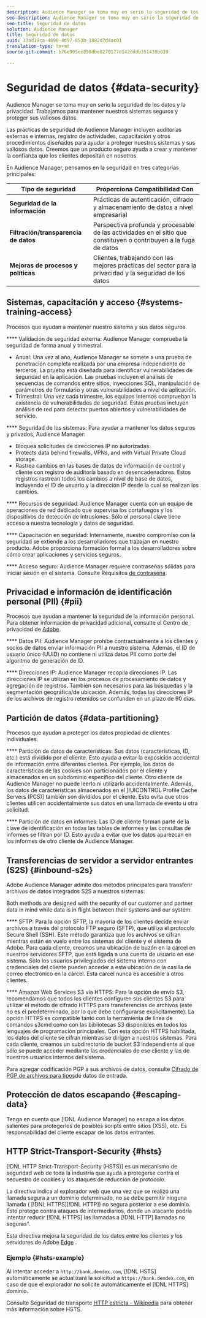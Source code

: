 ```yaml
---
description: Audience Manager se toma muy en serio la seguridad de los datos y la privacidad. Trabajamos para mantener nuestros sistemas seguros y proteger sus valiosos datos.
seo-description: Audience Manager se toma muy en serio la seguridad de los datos y la privacidad. Trabajamos para mantener nuestros sistemas seguros y proteger sus valiosos datos.
seo-title: Seguridad de datos
solution: Audience Manager
title: Seguridad de datos
uuid: 33ad19ca-4690-4d97-853b-1882d7d4ac01
translation-type: tm+mt
source-git-commit: b76e905ec890dbe8270177d142dddb351438b039

---
```



# Seguridad de datos {#data-security}

Audience Manager se toma muy en serio la seguridad de los datos y la privacidad. Trabajamos para mantener nuestros sistemas seguros y proteger sus valiosos datos.

Las prácticas de seguridad de Audience Manager incluyen auditorías externas e internas, registro de actividades, capacitación y otros procedimientos diseñados para ayudar a proteger nuestros sistemas y sus valiosos datos. Creemos que un producto seguro ayuda a crear y mantener la confianza que los clientes depositan en nosotros.

En Audience Manager, pensamos en la seguridad en tres categorías principales:

| Tipo de seguridad | Proporciona Compatibilidad Con |
|---|---|
| **Seguridad de la información** | Prácticas de autenticación, cifrado y almacenamiento de datos a nivel empresarial |
| **Filtración/transparencia de datos** | Perspectiva profunda y procesable de las actividades en el sitio que constituyen o contribuyen a la fuga de datos |
| **Mejoras de procesos y políticas** | Clientes, trabajando con las mejores prácticas del sector para la privacidad y la seguridad de los datos |

## Sistemas, capacitación y acceso {#systems-training-access}

Procesos que ayudan a mantener nuestro sistema y sus datos seguros.

**** Validación de seguridad externa:  Audience Manager comprueba la seguridad de forma anual y trimestral.

* Anual: Una vez al año, Audience Manager se somete a una prueba de penetración completa realizada por una empresa independiente de terceros. La prueba está diseñada para identificar vulnerabilidades de seguridad en la aplicación. Las pruebas incluyen el análisis de secuencias de comandos entre sitios, inyecciones SQL, manipulación de parámetros de formulario y otras vulnerabilidades a nivel de aplicación.
* Trimestral: Una vez cada trimestre, los equipos internos comprueban la existencia de vulnerabilidades de seguridad. Estas pruebas incluyen análisis de red para detectar puertos abiertos y vulnerabilidades de servicio.

**** Seguridad de los sistemas:  Para ayudar a mantener los datos seguros y privados, Audience Manager:

* Bloquea solicitudes de direcciones IP no autorizadas.
* Protects data behind firewalls, VPNs, and with Virtual Private Cloud storage.
* Rastrea cambios en las bases de datos de información de control y cliente con registro de auditoría basado en desencadenadores. Estos registros rastrean todos los cambios a nivel de base de datos, incluyendo el ID de usuario y la dirección IP desde la cual se realizan los cambios.

**** Recursos de seguridad:  Audience Manager cuenta con un equipo de operaciones de red dedicado que supervisa los cortafuegos y los dispositivos de detección de intrusiones. Sólo el personal clave tiene acceso a nuestra tecnología y datos de seguridad.

**** Capacitación en seguridad:  Internamente, nuestro compromiso con la seguridad se extiende a los desarrolladores que trabajan en nuestro producto. Adobe proporciona formación formal a los desarrolladores sobre cómo crear aplicaciones y servicios seguros.

**** Acceso seguro:  Audience Manager requiere contraseñas sólidas para iniciar sesión en el sistema. Consulte Requisitos [de contraseña](../../reference/password-requirements.md).

## Privacidad e información de identificación personal (PII) {#pii}

Procesos que ayudan a mantener la seguridad de la información personal. Para obtener información de privacidad adicional, consulte el Centro de privacidad de [Adobe](https://www.adobe.com/privacy/advertising-services.html).

**** Datos PII:  Audience Manager prohíbe contractualmente a los clientes y socios de datos enviar información PII a nuestro sistema. Además, el ID de usuario único (UUID) no contiene ni utiliza datos PII como parte del algoritmo de generación de ID.

**** Direcciones IP:  Audience Manager recopila direcciones IP. Las direcciones IP se utilizan en los procesos de procesamiento de datos y agregación de registros. También son necesarios para las búsquedas y la segmentación geográfica/de ubicación. Además, todas las direcciones IP de los archivos de registro retenidos se confunden en un plazo de 90 días.

## Partición de datos {#data-partitioning}

Procesos que ayudan a proteger los datos propiedad de clientes individuales.

**** Partición de datos de características:  Sus datos (características, ID, etc.) está dividido por el cliente. Esto ayuda a evitar la exposición accidental de información entre diferentes clientes. Por ejemplo, los datos de características de las cookies son particionados por el cliente y almacenados en un subdominio específico del cliente. Otro cliente de Audience Manager no puede leerlo ni utilizarlo accidentalmente. Además, los datos de características almacenados en el [!UICONTROL Profile Cache Servers (PCS)] también son divididos por el cliente. Esto evita que otros clientes utilicen accidentalmente sus datos en una llamada de evento u otra solicitud.

**** Partición de datos en informes:  Las ID de cliente forman parte de la clave de identificación en todas las tablas de informes y las consultas de informes se filtran por ID. Esto ayuda a evitar que los datos aparezcan en los informes de otro cliente de Audience Manager.

## Transferencias de servidor a servidor entrantes (S2S) {#inbound-s2s}

Adobe Audience Manager admite dos métodos principales para transferir archivos de datos integrados S2S a nuestros sistemas:

Both methods are designed with the security of our customer and partner data in mind while data is in flight between their systems and our system.

**** SFTP: Para la opción SFTP, la mayoría de los clientes decide enviar archivos a través del protocolo FTP seguro (SFTP), que utiliza el protocolo Secure Shell (SSH). Este método garantiza que los archivos se cifran mientras están en vuelo entre los sistemas del cliente y el sistema de Adobe. Para cada cliente, creamos una ubicación de buzón en la cárcel en nuestros servidores SFTP, que está ligada a una cuenta de usuario en ese sistema. Solo los usuarios privilegiados del sistema interno con credenciales del cliente pueden acceder a esta ubicación de la casilla de correo electrónico en la cárcel. Esta cárcel nunca es accesible a otros clientes.

**** Amazon Web Services S3 vía HTTPS: Para la opción de envío S3, recomendamos que todos los clientes configuren sus clientes S3 para utilizar el método de cifrado HTTPS para transferencias de archivos (este no es el predeterminado, por lo que debe configurarse explícitamente). La opción HTTPS es compatible tanto con la herramienta de línea de comandos s3cmd como con las bibliotecas S3 disponibles en todos los lenguajes de programación principales. Con esta opción HTTPS habilitada, los datos del cliente se cifran mientras se dirigen a nuestros sistemas. Para cada cliente, creamos un subdirectorio de bucket S3 independiente al que sólo se puede acceder mediante las credenciales de ese cliente y las de nuestros usuarios internos del sistema.

Para agregar codificación PGP a sus archivos de datos, consulte [Cifrado de PGP de archivos para tipos](../../integration/sending-audience-data/batch-data-transfer-explained/inbound-file-encryption.md)de datos de entrada.

## Protección de datos escapando {#escaping-data}

Tenga en cuenta que [!DNL Audience Manager] no escapa a los datos salientes para protegerlos de posibles scripts entre sitios (XSS), etc. Es responsabilidad del cliente escapar de los datos entrantes.

## HTTP Strict-Transport-Security {#hsts}

[!DNL HTTP Strict-Transport-Security (HSTS)] es un mecanismo de seguridad web de toda la industria que ayuda a protegerse contra el secuestro de cookies y los ataques de reducción de protocolo.

La directiva indica al explorador web que una vez que se realizó una llamada segura a un dominio determinado, no se debe permitir ninguna llamada ( [!DNL HTTPS][!DNL HTTP]) no segura posterior a ese dominio. Esto protege contra ataques de intermediarios, donde un atacante podría intentar reducir [!DNL HTTPS] las llamadas a [!DNL HTTP] llamadas no seguras".

Esta directiva mejora la seguridad de los datos entre los clientes y los servidores de Adobe [Edge](../../reference/system-components/components-edge.md) .

### Ejemplo {#hsts-example}

Al intentar acceder a `http://bank.demdex.com`, [!DNL HSTS] automáticamente se actualizará la solicitud a `https://bank.demdex.com`, en caso de que el explorador no solicite automáticamente el [!DNL HTTPS] dominio.

Consulte Seguridad de transporte [HTTP estricta - Wikipedia](https://en.wikipedia.org/wiki/HTTP_Strict_Transport_Security) para obtener más información sobre HSTS.
